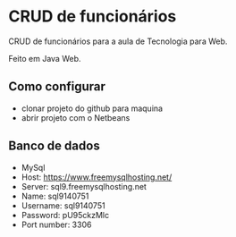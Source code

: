 # CRUD  de funcionários

CRUD de funcionários para a aula de Tecnologia para Web.

Feito em Java Web.

## Como configurar

* clonar projeto do github para maquina
* abrir projeto com o Netbeans

## Banco de dados

* MySql
* Host: https://www.freemysqlhosting.net/
* Server: sql9.freemysqlhosting.net
* Name: sql9140751
* Username: sql9140751
* Password: pU95ckzMlc
* Port number: 3306
